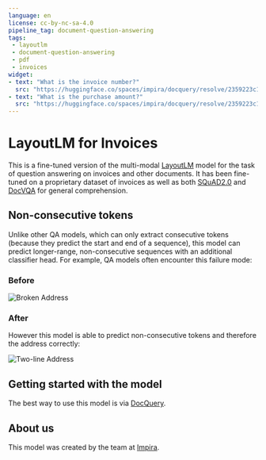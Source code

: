 ```yaml
---
language: en
license: cc-by-nc-sa-4.0
pipeline_tag: document-question-answering
tags:
 - layoutlm
 - document-question-answering
 - pdf
 - invoices
widget:
- text: "What is the invoice number?"
  src: "https://huggingface.co/spaces/impira/docquery/resolve/2359223c1837a7587402bda0f2643382a6eefeab/invoice.png"
- text: "What is the purchase amount?"
  src: "https://huggingface.co/spaces/impira/docquery/resolve/2359223c1837a7587402bda0f2643382a6eefeab/contract.jpeg"
---
```


# LayoutLM for Invoices

This is a fine-tuned version of the multi-modal [LayoutLM](https://aka.ms/layoutlm) model for the task of question answering on invoices and other documents. It has been fine-tuned on a proprietary dataset of
invoices as well as both [SQuAD2.0](https://huggingface.co/datasets/squad_v2) and [DocVQA](https://www.docvqa.org/) for general comprehension.

## Non-consecutive tokens

Unlike other QA models, which can only extract consecutive tokens (because they predict the start and end of a sequence), this model can predict longer-range, non-consecutive sequences with an additional
classifier head. For example, QA models often encounter this failure mode:

### Before

![Broken Address](./before.png)


### After

However this model is able to predict non-consecutive tokens and therefore the address correctly:

![Two-line Address](./after.png)

## Getting started with the model

The best way to use this model is via [DocQuery](https://github.com/impira/docquery).

## About us

This model was created by the team at [Impira](https://www.impira.com/).
